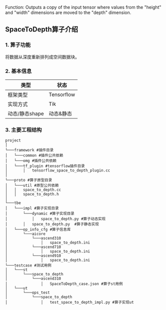 Function: Outputs a copy of the input tensor where values from the "height" and "width" dimensions are moved to the "depth" dimension.


## SpaceToDepth算子介绍
### 1. 算子功能
将数据从深度重新排列成空间数据块。

### 2. 基本信息
| **类型**       | **状态**    |
|-------------|---------------|
| 框架类型    | Tensorflow  |
| 实现方式 | Tik      |
| 动态/静态shape  | 动态&静态 |

### 3. 主要工程结构
```
project
│
└───framework #插件目录
│   └───common #插件公共依赖
│   └───omg #插件公共依赖
│   └───tf_plugin #tensorflow插件目录
│       │   tensorflow_space_to_depth_plugin.cc
│  
└───proto #算子原型目录
│   └───util #原型公共依赖
│   │   space_to_depth.cc
│   │   space_to_depth.h
│   
└───tbe
│   └───impl #算子实现目录
│       └───dynamic #算子实现目录
│           │   space_to_depth.py #算子动态实现
│       │   space_to_depth.py  #算子静态实现
│   └───op_info_cfg #算子信息库
│       └───aicore
│           └───ascend310
│               │   space_to_depth.ini 
│           └───ascend710
│               │   space_to_depth.ini
│           └───ascend910
│               │   space_to_depth.ini                                  
└───testcase #测试用例
│   └───st
│       └───space_to_depth
│           └───ascend310
│               │   SpaceToDepth_case.json #算子st用例
│   └───ut
│       └───ops_test
│           └───space_to_depth
│               │   test_space_to_depth_impl.py #算子实现ut
```
